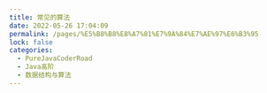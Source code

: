 ```yaml
---
title: 常见的算法
date: 2022-05-26 17:04:09
permalink: /pages/%E5%B8%B8%E8%A7%81%E7%9A%84%E7%AE%97%E6%B3%95
lock: false
categories: 
  - PureJavaCoderRoad
  - Java高阶
  - 数据结构与算法
---
```

